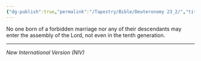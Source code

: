 ```yaml
---
{"dg-publish":true,"permalink":"/Tapestry/Bible/Deuteronomy 23_2/","title":"Deuteronomy 23:2","hide":true,"tags":["bible"],"dgHomeLink":true,"dgShowLocalGraph":true,"dgEnableSearch":true}
---
```


No one born of a forbidden marriage nor any of their descendants may enter the assembly of the Lord, not even in the tenth generation.

---
*New International Version (NIV)*